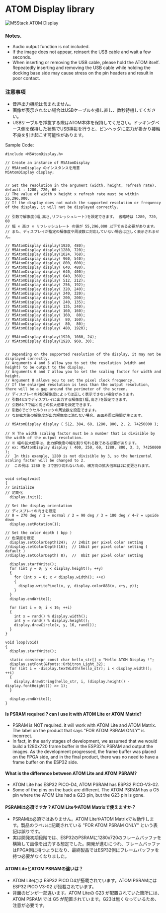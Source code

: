 # ATOM Display library


![M5Stack ATOM Display](https://static-cdn.m5stack.com/resource/docs/products/atom/atom_display/atom_display_01.webp "ATOM Display")

### Notes.
- Audio output function is not included.  
- If the image does not appear, reinsert the USB cable and wait a few seconds.  
- When inserting or removing the USB cable, please hold the ATOM itself. Repeatedly inserting and removing the USB cable while holding the docking base side may cause stress on the pin headers and result in poor contact.  

### 注意事項  
- 音声出力機能は含まれません。  
- 画像が表示されない場合はUSBケーブルを挿し直し、数秒待機してください。  
- USBケーブルを挿抜する際はATOM本体を保持してください。ドッキングベース側を保持した状態でUSB挿抜を行うと、ピンヘッダに応力が掛かり接触不良を引き起こす可能性があります。  


Sample Code:
```
#include <M5AtomDisplay.h>

// Create an instance of M5AtomDisplay
// M5AtomDisplay のインスタンスを用意
M5AtomDisplay display;


// Set the resolution in the argument (width, height, refresh rate).  default : 1280, 720, 60 .
// The value of width x height x refresh rate must be within 55,296,000.
// If the display does not match the supported resolution or frequency of the display, it will not be displayed correctly.

// 引数で解像度(幅,高さ,リフレッシュレート)を設定できます。 省略時は 1280, 720, 60
// 幅 × 高さ × リフレッシュレート の値が 55,296,000 以下である必要があります。
// また、ディスプレイが指定の解像度や周波数に対応していない場合は正しく表示されません。

// M5AtomDisplay display(1920, 480);
// M5AtomDisplay display(1280, 720);
// M5AtomDisplay display(1024, 768);
// M5AtomDisplay display( 960, 540);
// M5AtomDisplay display( 800, 600);
// M5AtomDisplay display( 640, 480);
// M5AtomDisplay display( 640, 400);
// M5AtomDisplay display( 640, 360);
// M5AtomDisplay display( 512, 212);
// M5AtomDisplay display( 256, 192);
// M5AtomDisplay display( 320, 240);
// M5AtomDisplay display( 240, 320);
// M5AtomDisplay display( 200, 200);
// M5AtomDisplay display( 240, 135);
// M5AtomDisplay display( 135, 240);
// M5AtomDisplay display( 160, 160);
// M5AtomDisplay display( 160,  80);
// M5AtomDisplay display(  80, 160);
// M5AtomDisplay display(  80,  80);
// M5AtomDisplay display( 480, 1920);

// M5AtomDisplay display(1920, 1080, 24);
// M5AtomDisplay display(1920, 960, 30);


// Depending on the supported resolution of the display, it may not be displayed correctly.
// Arguments 4 and 5 allow you to set the resolution (width and height) to be output to the display.
// Arguments 6 and 7 allow you to set the scaling factor for width and height.
// Argument 8 allows you to set the pixel clock frequency.
// If the enlarged resolution is less than the output resolution, there will be a gap around the perimeter of the screen.
// ディスプレイの対応解像度によっては正しく表示できない場合があります。
// 引数4と5でディスプレイに出力する解像度(幅,高さ)を設定できます。
// 引数6と7で幅と高さの拡大倍率を設定できます。
// 引数8でピクセルクロックの周波数を設定できます。
// なお拡大後の解像度が出力解像度に満たない場合、画面外周に隙間が生じます。

// M5AtomDisplay display ( 512, 384, 60, 1280, 800, 2, 2, 74250000 );

// ※ The width scaling factor must be a number that is divisible by the width of the output resolution.
// ※ 幅の拡大倍率は、出力解像度の幅を割り切れる数である必要があります。
// ex: M5AtomDisplay display ( 400, 250, 60, 1280, 800, 3, 3, 74250000 );
//  In this example, 1280 is not divisible by 3, so the horizontal scaling factor will be changed to 2.
//  この例は 1280 を 3で割り切れないため、横方向の拡大倍率は2に変更されます。


void setup(void)
{
// initialize
// 初期化
  display.init();

// Set the display orientation
// ディスプレイの向きを設定
// 0 = 270 deg / 1 = normal / 2 = 90 deg / 3 = 180 deg / 4~7 = upside down
  display.setRotation(1);

// Set the color depth ( bpp )
// 色深度を設定
  display.setColorDepth(24);  // 24bit per pixel color setting
//display.setColorDepth(16);  // 16bit per pixel color setting ( default )
//display.setColorDepth( 8);  //  8bit per pixel color setting

  display.startWrite();
  for (int y = 0; y < display.height(); ++y)
  {
    for (int x = 0; x < display.width(); ++x)
    {
      display.writePixel(x, y, display.color888(x, x+y, y));
    }
  }
  display.endWrite();

  for (int i = 0; i < 16; ++i)
  {
    int x = rand() % display.width();
    int y = rand() % display.height();
    display.drawCircle(x, y, 16, rand());
  }
}

void loop(void)
{
  display.startWrite();

  static constexpr const char hello_str[] = "Hello ATOM Display !";
  display.setFont(&fonts::Orbitron_Light_32);
  for (int i = -display.textWidth(hello_str); i < display.width(); ++i)
  {
    display.drawString(hello_str, i, (display.height() - display.fontHeight()) >> 1);
  }

  display.endWrite();
}
```


#### Is PSRAM required ?  can I use it with ATOM Lite or ATOM Matrix?  
- PSRAM is NOT required. it will work with ATOM Lite and ATOM Matrix. The label on the product that says "FOR ATOM PSRAM ONLY" is incorrect.  
- In fact, in the early stages of development, we assumed that we would build a 1280x720 frame buffer in the ESP32's PSRAM and output the images. As the development progressed, the frame buffer was placed on the FPGA side, and in the final product, there was no need to have a frame buffer on the ESP32 side.  

#### What is the difference between ATOM Lite and ATOM PSRAM?  
- ATOM Lite has ESP32 PICO-D4,  ATOM PSRAM has ESP32 PICO-V3-02.  
- Some of the pins on the back are different. The ATOM PSRAM has a G5 pin where the ATOM Lite had a G23 pin, but the G23 pin is gone.  



#### PSRAMは必須ですか？ATOM LiteやATOM Matrixで使えますか？  
- PSRAMは必須ではありません。ATOM LiteやATOM Matrixでも動作します。製品のラベルに記載されている "FOR ATOM PSRAM ONLY" という表記は誤りです。  
- 実は開発初期段階では、ESP32のPSRAMに1280x720のフレームバッファを構築して画像を出力する想定でした。開発が進むにつれ、フレームバッファはFPGA側に持つようになり、最終製品ではESP32側にフレームバッファを持つ必要がなくなりました。  

#### ATOM LiteとATOM PSRAMの違いは？  
- ATOM Liteには ESP32 PICO D4が搭載されています。ATOM PSRAMには ESP32 PICO V3-02 が搭載されています。 
- 背面のピンが一部違います。ATOM Liteの G23 が配置されていた箇所には、 ATOM PSRAM では G5 が配置されています。G23は無くなっているため、注意が必要です。  

